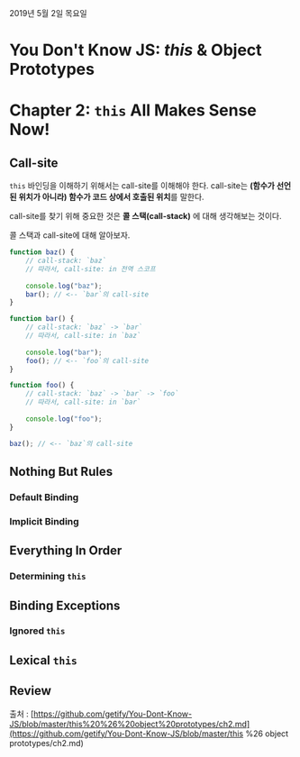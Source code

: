 2019년 5월 2일 목요일

# You Don't Know JS: *this* & Object Prototypes

# Chapter 2: `this` All Makes Sense Now!

## Call-site

`this` 바인딩을 이해하기 위해서는 call-site를 이해해야 한다. call-site는 **(함수가 선언된 위치가 아니라) 함수가 코드 상에서 호출된 위치**를 말한다. 

call-site를 찾기 위해 중요한 것은 **콜 스택(call-stack)** 에 대해 생각해보는 것이다.

콜 스택과 call-site에 대해 알아보자.

```js
function baz() {
    // call-stack: `baz`
    // 따라서, call-site: in 전역 스코프
    
    console.log("baz");
    bar(); // <-- `bar`의 call-site
}

function bar() {
    // call-stack: `baz` -> `bar`
    // 따라서, call-site: in `baz`
    
	console.log("bar");
    foo(); // <-- `foo`의 call-site
}

function foo() {
    // call-stack: `baz` -> `bar` -> `foo`
    // 따라서, call-site: in `bar`
    
    console.log("foo");
}

baz(); // <-- `baz`의 call-site 
```





## Nothing But Rules

### Default Binding



### Implicit Binding



## Everything In Order



### Determining `this`



## Binding Exceptions



### Ignored `this`



## Lexical `this`



## Review





출처 : [https://github.com/getify/You-Dont-Know-JS/blob/master/this%20%26%20object%20prototypes/ch2.md](https://github.com/getify/You-Dont-Know-JS/blob/master/this %26 object prototypes/ch2.md)